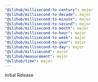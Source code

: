 ```yaml
---
"@ilihub/millisecond-to-century": major
"@ilihub/millisecond-to-decade": major
"@ilihub/millisecond-to-minute": major
"@ilihub/millisecond-to-second": major
"@ilihub/millisecond-to-month": major
"@ilihub/millisecond-to-hour": major
"@ilihub/millisecond-to-week": major
"@ilihub/millisecond-to-year": major
"@ilihub/millisecond-to-day": major
"@ilihub/millisecond": major
"@ilihub/measurement": major
"@ilihub/time": major
---
```


Initial Release
